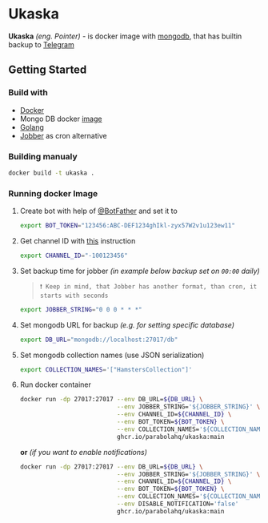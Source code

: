 # Ukaska

**Ukaska** *(eng. Pointer)* - is docker image with [mongodb](https://www.mongodb.com/), that has builtin backup to [Telegram](https://telegram.org/) 

## Getting Started

### Build with

* [Docker](https://hub.docker.com/)
* Mongo DB docker [image](https://hub.docker.com/_/mongo)
* [Golang](https://go.dev)
* [Jobber](https://github.com/dshearer/jobber) as cron alternative


### Building manualy
```sh
docker build -t ukaska .
```

### Running docker Image

1. Create bot with help of [@BotFather](https://t.me/BotFather) and set it to 
   ```sh
   export BOT_TOKEN="123456:ABC-DEF1234ghIkl-zyx57W2v1u123ew11"
   ```
2. Get channel ID with [this](https://gist.github.com/mraaroncruz/e76d19f7d61d59419002db54030ebe35) instruction
   ```sh
   export CHANNEL_ID="-100123456"
   ```
3. Set backup time for jobber *(in example below backup set on `00:00` daily)*
    > `❗ Keep in mind, that Jobber has another format, than cron, it starts with seconds `
    ```sh
    export JOBBER_STRING="0 0 0 * * *"
    ```

4. Set mongodb URL for backup *(e.g. for setting specific database)*
    ```sh
    export DB_URL="mongodb://localhost:27017/db"
    ```
5. Set mongodb collection names (use JSON serialization) 
    ```sh
    export COLLECTION_NAMES='["HamstersCollection"]'
    ```
6. Run docker container
    ```sh
    docker run -dp 27017:27017 --env DB_URL=${DB_URL} \
                               --env JOBBER_STRING='${JOBBER_STRING}' \
                               --env CHANNEL_ID=${CHANNEL_ID} \
                               --env BOT_TOKEN=${BOT_TOKEN} \
                               --env COLLECTION_NAMES='${COLLECTION_NAMES}' \
                               ghcr.io/parabolahq/ukaska:main
    ```
    **or** _(if you want to enable notifications)_
    ```sh
    docker run -dp 27017:27017 --env DB_URL=${DB_URL} \
                               --env JOBBER_STRING='${JOBBER_STRING}' \
                               --env CHANNEL_ID=${CHANNEL_ID} \
                               --env BOT_TOKEN=${BOT_TOKEN} \
                               --env COLLECTION_NAMES='${COLLECTION_NAMES}' \
                               --env DISABLE_NOTIFICATION='false'
                               ghcr.io/parabolahq/ukaska:main
    ```
